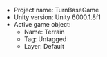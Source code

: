 <!-- UNITY CODE ASSIST INSTRUCTIONS START -->
- Project name: TurnBaseGame
- Unity version: Unity 6000.1.8f1
- Active game object:
  - Name: Terrain
  - Tag: Untagged
  - Layer: Default
<!-- UNITY CODE ASSIST INSTRUCTIONS END -->